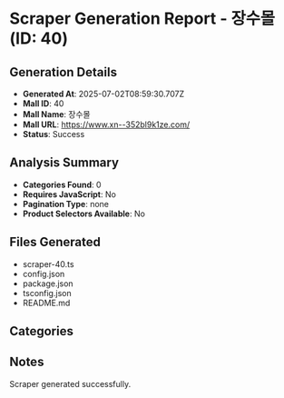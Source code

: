 # Scraper Generation Report - 장수몰 (ID: 40)

## Generation Details
- **Generated At**: 2025-07-02T08:59:30.707Z
- **Mall ID**: 40
- **Mall Name**: 장수몰
- **Mall URL**: https://www.xn--352bl9k1ze.com/
- **Status**: Success

## Analysis Summary
- **Categories Found**: 0
- **Requires JavaScript**: No
- **Pagination Type**: none
- **Product Selectors Available**: No

## Files Generated
- scraper-40.ts
- config.json
- package.json
- tsconfig.json
- README.md

## Categories



## Notes
Scraper generated successfully.
